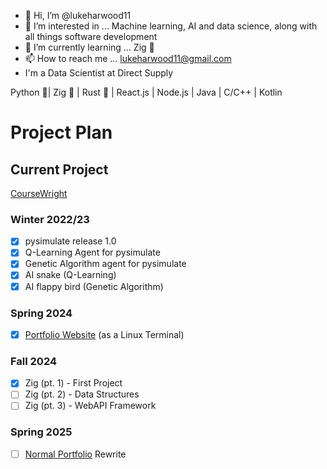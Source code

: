 - 👋 Hi, I’m @lukeharwood11
- 👀 I’m interested in ... Machine learning, AI and data science, along with all things software development
- 🌱 I’m currently learning ... Zig 🦎
- 📫 How to reach me ... lukeharwood11@gmail.com
- I'm a Data Scientist at Direct Supply

Python 🐍| Zig 🦎 | Rust 🦀 | React.js | Node.js | Java | C/C++ | Kotlin


# Project Plan

## Current Project
[CourseWright](https://github.com/lukeharwood11/course-wright)

### Winter 2022/23
- [x] pysimulate release 1.0
- [x] Q-Learning Agent for pysimulate
- [x] Genetic Algorithm agent for pysimulate
- [x] AI snake (Q-Learning)
- [x] AI flappy bird (Genetic Algorithm)

### Spring 2024
- [x] [Portfolio Website](https://terminal.lukeharwood.dev) (as a Linux Terminal)

### Fall 2024
- [x] Zig (pt. 1) - First Project
- [ ] Zig (pt. 2) - Data Structures
- [ ] Zig (pt. 3) - WebAPI Framework

### Spring 2025
- [ ] [Normal Portfolio](https://lukeharwood.dev) Rewrite
